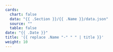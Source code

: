 ```yaml
---
cards:
  chart: false
  data: "{{ .Section }}/{{ .Name }}/data.json"
  source: ""
  table: false
date: "{{ .Date }}"
title: '{{ replace .Name "-" " " | title }}'
weight: 10
---
```

